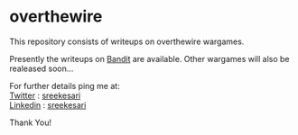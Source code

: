 # overthewire
This repository consists of writeups on overthewire wargames.

Presently the writeups on [Bandit](https://overthewire.org/wargames/bandit/) are available.
Other wargames will also be realeased soon...

For further details ping me at:
<br>
[Twitter](https://image.flaticon.com/icons/svg/733/733579.svg)      : [sreekesari](https://twitter.com/sreekesari) <br>
[Linkedin](https://image.flaticon.com/icons/svg/2111/2111499.svg) : [sreekesari](https://www.linkedin.com/in/sreekesari-v-7a80931a8/) <br>

Thank You!
